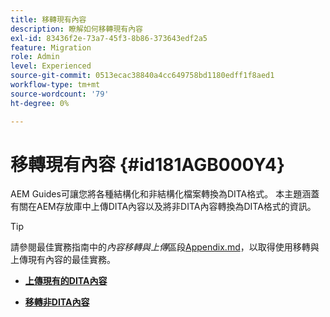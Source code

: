 ```yaml
---
title: 移轉現有內容
description: 瞭解如何移轉現有內容
exl-id: 83436f2e-73a7-45f3-8b86-373643edf2a5
feature: Migration
role: Admin
level: Experienced
source-git-commit: 0513ecac38840a4cc649758bd1180edff1f8aed1
workflow-type: tm+mt
source-wordcount: '79'
ht-degree: 0%

---
```


# 移轉現有內容 {#id181AGB000Y4}

AEM Guides可讓您將各種結構化和非結構化檔案轉換為DITA格式。 本主題涵蓋有關在AEM存放庫中上傳DITA內容以及將非DITA內容轉換為DITA格式的資訊。

>[!TIP]
>
> 請參閱最佳實務指南中的&#x200B;*內容移轉與上傳*&#x200B;區段[Appendix.md](appendix.md)，以取得使用移轉與上傳現有內容的最佳實務。

- **[上傳現有的DITA內容](migrate-content-upload-existing-dita-content.md)**

- **[移轉非DITA內容](migrate-content-non-dita.md)**
